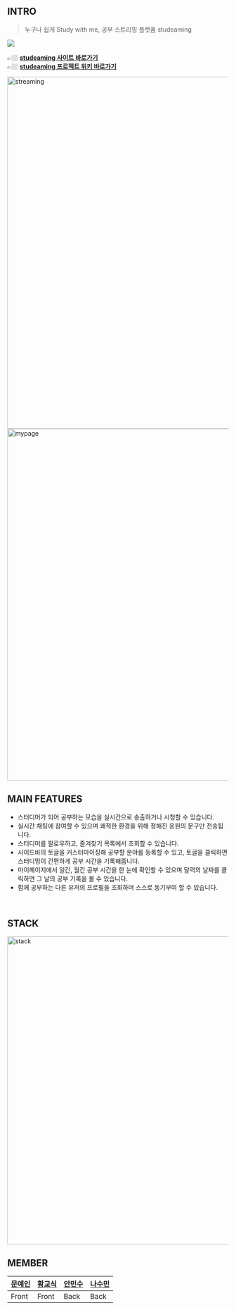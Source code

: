 INTRO
---
> 누구나 쉽게 Study with me, 공부 스트리밍 플랫폼 studeaming

<img src="https://user-images.githubusercontent.com/85829962/146155478-f263f9b7-6816-4f29-a1e4-c97dc3a1fbd6.png" />

👉🏼  <a href="http://studeaming.com"><b>studeaming 사이트 바로가기</b></a>  
👉🏼  <a href="https://github.com/codestates/studeaming/wiki"><b>studeaming 프로젝트 위키 바로가기</b></a>

<img width="800" alt="streaming" src="https://user-images.githubusercontent.com/85829962/146299269-865cdd03-8924-4564-96fe-d3bc3da72e09.png">
<img width="800" alt="mypage" src="https://user-images.githubusercontent.com/85829962/146299140-528d916e-a4b5-4f78-8781-e515ef9ea317.png">

<br />


MAIN FEATURES
---
- 스터디머가 되어 공부하는 모습을 실시간으로 송출하거나 시청할 수 있습니다.
- 실시간 채팅에 참여할 수 있으며 쾌적한 환경을 위해 정해진 응원의 문구만 전송됩니다.
- 스터디머를 팔로우하고, 즐겨찾기 목록에서 조회할 수 있습니다.
- 사이드바의 토글을 커스터마이징해 공부할 분야를 등록할 수 있고, 토글을 클릭하면 스터디밍이 간편하게 공부 시간을 기록해줍니다.
- 마이페이지에서 일간, 월간 공부 시간을 한 눈에 확인할 수 있으며 달력의 날짜를 클릭하면 그 날의 공부 기록을 볼 수 있습니다.
- 함께 공부하는 다른 유저의 프로필을 조회하며 스스로 동기부여 할 수 있습니다.

<br />


STACK
---
<img width="700" alt="stack" src="https://user-images.githubusercontent.com/85681803/146299253-2eea1c52-596b-4a15-8877-f9c5f28a2429.png" />

<br />

MEMBER
---
|<a href="https://github.com/yeinMOON">문예인</a>|<a href="https://github.com/yeinMOON">황교식</a>|<a href="https://github.com/yeinMOON">안민수</a>|<a href="https://github.com/yeinMOON">나수민</a>|
|------|---|---|---|
|Front|Front|Back|Back|


